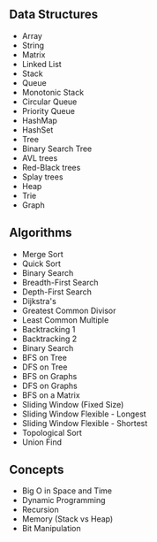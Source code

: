 ## Data Structures
- Array
- String
- Matrix
- Linked List
- Stack
- Queue
- Monotonic Stack
- Circular Queue
- Priority Queue
- HashMap
- HashSet
- Tree
- Binary Search Tree
- AVL trees
- Red-Black trees
- Splay trees
- Heap
- Trie
- Graph

## Algorithms
- Merge Sort
- Quick Sort
- Binary Search
- Breadth-First Search
- Depth-First Search
- Dijkstra's
- Greatest Common Divisor
- Least Common Multiple
- Backtracking 1
- Backtracking 2
- Binary Search
- BFS on Tree
- DFS on Tree
- BFS on Graphs
- DFS on Graphs
- BFS on a Matrix
- Sliding Window (Fixed Size)
- Sliding Window Flexible - Longest
- Sliding Window Flexible - Shortest
- Topological Sort
- Union Find

## Concepts
- Big O in Space and Time
- Dynamic Programming
- Recursion
- Memory (Stack vs Heap)
- Bit Manipulation

